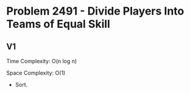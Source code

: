 # Problem 2491 - Divide Players Into Teams of Equal Skill

## V1

Time Complexity: O(n log n)

Space Complexity: O(1)

- Sort.

